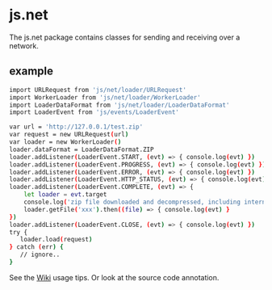 # js.net

The js.net package contains classes for sending and receiving over a network.

## example

``` bash
import URLRequest from 'js/net/loader/URLRequest'
import WorkerLoader from 'js/net/loader/WorkerLoader'
import LoaderDataFormat from 'js/net/loader/LoaderDataFormat'
import LoaderEvent from 'js/events/LoaderEvent'

var url = 'http://127.0.0.1/test.zip'
var request = new URLRequest(url)
var loader = new WorkerLoader()
loader.dataFormat = LoaderDataFormat.ZIP
loader.addListener(LoaderEvent.START, (evt) => { console.log(evt) })
loader.addListener(LoaderEvent.PROGRESS, (evt) => { console.log(evt) })
loader.addListener(LoaderEvent.ERROR, (evt) => { console.log(evt) })
loader.addListener(LoaderEvent.HTTP_STATUS, (evt) => { console.log(evt) })
loader.addListener(LoaderEvent.COMPLETE, (evt) => {
    let loader = evt.target
    console.log('zip file downloaded and decompressed, including internal files：', loader.data)
    loader.getFile('xxx').then((file) => { console.log(evt) }
})
loader.addListener(LoaderEvent.CLOSE, (evt) => { console.log(evt) })
try {
   loader.load(request)
} catch (err) {
   // ignore..
}
```


See the [Wiki](https://github.com/8088/js.net/wiki) usage tips. Or look at the source code annotation.
